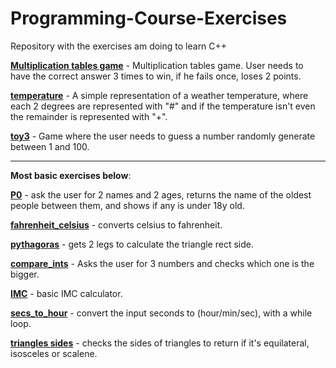 # Programming-Course-Exercises
Repository with the exercises am doing to learn C++



[**Multiplication tables game**](https://github.com/MarcoDSilva/Programming-Course-Exercises/blob/master/multiplication_tables_game.cpp) - Multiplication tables game. User needs to have the correct answer 3 times to win, if he fails once, loses 2 points.

[**temperature**](https://github.com/MarcoDSilva/Programming-Course-Exercises/blob/master/temp.cpp) - A simple representation of a weather temperature, where each 2 degrees are represented with "#" and if the temperature isn't even the remainder is represented with "+".

[**toy3**](https://github.com/MarcoDSilva/Learning_Cpp/blob/master/toy3.cpp) - Game where the user needs to guess a number randomly generate between 1 and 100.

-----------------------------------

**Most basic exercises below**:

[**P0**](https://github.com/MarcoDSilva/Learning_Cpp/blob/master/p0.cpp) - ask the user for 2 names and 2 ages, returns the name of the oldest people between them, and shows if any is under 18y old.

[**fahrenheit_celsius**](https://github.com/MarcoDSilva/Programming-Course-Exercises/blob/master/fahrenheit_celsius.cpp) - converts celsius to fahrenheit.

[**pythagoras**](https://github.com/MarcoDSilva/Programming-Course-Exercises/blob/master/pythagoras.cpp) - gets 2 legs to calculate the triangle rect side.

[**compare_ints**](https://github.com/MarcoDSilva/Programming-Course-Exercises/blob/master/compare_ints.cpp) - Asks the user for 3 numbers and checks which one is the bigger.

[**IMC**](https://github.com/MarcoDSilva/Programming-Course-Exercises/blob/master/IMC.cpp) - basic IMC calculator.

[**secs_to_hour**](https://github.com/MarcoDSilva/Programming-Course-Exercises/blob/master/secs_to_hour.cpp) - convert the input seconds to (hour/min/sec), with a while loop.

[**triangles sides**](https://github.com/MarcoDSilva/Learning_Cpp/blob/master/triangle_sides.cpp) - checks the sides of triangles to return if it's equilateral, isosceles or scalene.
